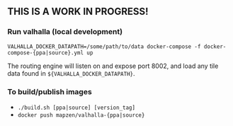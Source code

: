 ## THIS IS A WORK IN PROGRESS!

### Run valhalla (local development)
`VALHALLA_DOCKER_DATAPATH=/some/path/to/data docker-compose -f docker-compose-{ppa|source}.yml up`

The routing engine will listen on and expose port 8002, and load any tile data found in `${VALHALLA_DOCKER_DATAPATH}`.

### To build/publish images
* `./build.sh [ppa|source] [version_tag]`
* `docker push mapzen/valhalla-{ppa|source}`
